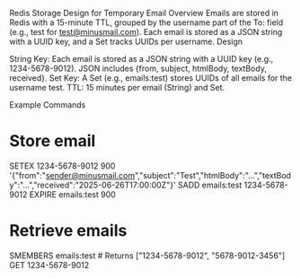 Redis Storage Design for Temporary Email
Overview
Emails are stored in Redis with a 15-minute TTL, grouped by the username part of the To: field (e.g., test for test@minusmail.com). Each email is stored as a JSON string with a UUID key, and a Set tracks UUIDs per username.
Design

String Key: Each email is stored as a JSON string with a UUID key (e.g., 1234-5678-9012). JSON includes {from, subject, htmlBody, textBody, received}.
Set Key: A Set (e.g., emails:test) stores UUIDs of all emails for the username test.
TTL: 15 minutes per email (String) and Set.

Example Commands
# Store email
SETEX 1234-5678-9012 900 '{"from":"sender@minusmail.com","subject":"Test","htmlBody":"...","textBody":"...","received":"2025-06-26T17:00:00Z"}'
SADD emails:test 1234-5678-9012
EXPIRE emails:test 900

# Retrieve emails
SMEMBERS emails:test  # Returns ["1234-5678-9012", "5678-9012-3456"]
GET 1234-5678-9012
